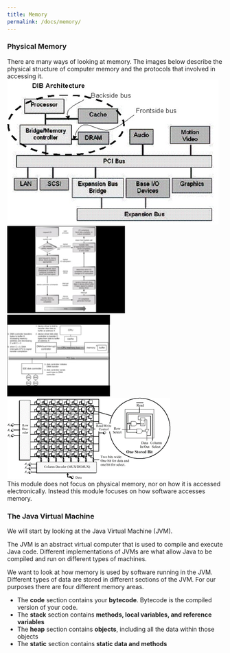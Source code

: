 ```yaml
---
title: Memory
permalink: /docs/memory/
---
```


### Physical Memory  

There are many ways of looking at memory. The images below describe the physical structure of computer memory and the protocols that involved in accessing it.  
![alt text](/assets/img/mem1.jpg "DIB Architecture")  
![alt text](/assets/img/mem2.jpg "memory access protocol")  
![alt text](/assets/img/mem3.jpg "DMA")  
![alt text](/assets/img/mem4.png "Physical structure of memory")  
This module does not focus on physical memory, nor on how it is accessed electronically. Instead this module focuses on how software accesses memory. 

### The Java Virtual Machine  

We will start by looking at the Java Virtual Machine (JVM).  

The JVM is an abstract virtual computer that is used to compile and execute Java code. Different implementations of JVMs are what allow Java to be compiled and run on different types of machines.  

We want to look at how memory is used by software running in the JVM. Different types of data are stored in different sections of the JVM. For our purposes there are four different memory areas.  

* The **code** section contains your **bytecode**. Bytecode is the compiled version of your code.  
* The **stack** section contains **methods, local variables, and reference variables**  
* The **heap** section contains **objects**, including all the data within those objects  
* The **static** section contains **static data and methods**  



